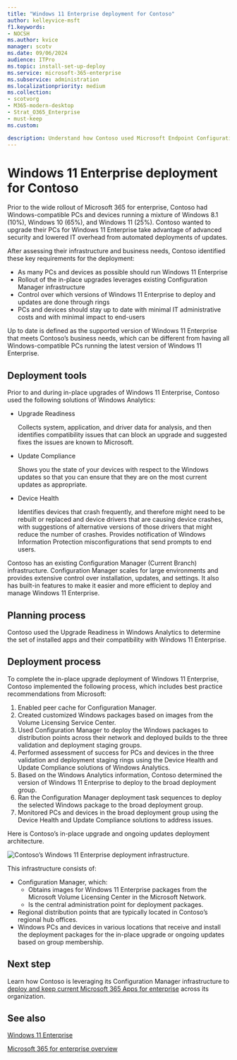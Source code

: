 ```yaml
---
title: "Windows 11 Enterprise deployment for Contoso"
author: kelleyvice-msft
f1.keywords:
- NOCSH
ms.author: kvice
manager: scotv
ms.date: 09/06/2024
audience: ITPro
ms.topic: install-set-up-deploy
ms.service: microsoft-365-enterprise
ms.subservice: administration
ms.localizationpriority: medium
ms.collection: 
- scotvorg
- M365-modern-desktop
- Strat_O365_Enterprise
- must-keep
ms.custom:

description: Understand how Contoso used Microsoft Endpoint Configuration Manager to deploy in-place upgrades for Windows 11 Enterprise.
---
```


# Windows 11 Enterprise deployment for Contoso

Prior to the wide rollout of Microsoft 365 for enterprise, Contoso had Windows-compatible PCs and devices running a mixture of Windows 8.1 (10%), Windows 10 (65%), and Windows 11 (25%). Contoso wanted to upgrade their PCs for Windows 11 Enterprise take advantage of advanced security and lowered IT overhead from automated deployments of updates.

After assessing their infrastructure and business needs, Contoso identified these key requirements for the deployment:

- As many PCs and devices as possible should run Windows 11 Enterprise
- Rollout of the in-place upgrades leverages existing Configuration Manager infrastructure
- Control over which versions of Windows 11 Enterprise to deploy and updates are done through rings
- PCs and devices should stay up to date with minimal IT administrative costs and with minimal impact to end-users

Up to date is defined as the supported version of Windows 11 Enterprise that meets Contoso’s business needs, which can be different from having all Windows-compatible PCs running the latest version of Windows 11 Enterprise.

## Deployment tools

Prior to and during in-place upgrades of Windows 11 Enterprise, Contoso used the following solutions of Windows Analytics:

- Upgrade Readiness  

  Collects system, application, and driver data for analysis, and then identifies compatibility issues that can block an upgrade and suggested fixes the issues are known to Microsoft.

- Update Compliance  

  Shows you the state of your devices with respect to the Windows updates so that you can ensure that they are on the most current updates as appropriate.

- Device Health  

  Identifies devices that crash frequently, and therefore might need to be rebuilt or replaced and device drivers that are causing device crashes, with suggestions of alternative versions of those drivers that might reduce the number of crashes. Provides notification of Windows Information Protection misconfigurations that send prompts to end users.

Contoso has an existing Configuration Manager (Current Branch) infrastructure. Configuration Manager scales for large environments and provides extensive control over installation, updates, and settings. It also has built-in features to make it easier and more efficient to deploy and manage Windows 11 Enterprise.

## Planning process

Contoso used the Upgrade Readiness in Windows Analytics to determine the set of installed apps and their compatibility with Windows 11 Enterprise.

## Deployment process

To complete the in-place upgrade deployment of Windows 11 Enterprise, Contoso implemented the following process, which includes best practice recommendations from Microsoft:

1. Enabled peer cache for Configuration Manager.
2. Created customized Windows packages based on images from the Volume Licensing Service Center.
3. Used Configuration Manager to deploy the Windows packages to distribution points across their network and deployed builds to the three validation and deployment staging groups.
4. Performed assessment of success for PCs and devices in the three validation and deployment staging rings using the Device Health and Update Compliance solutions of Windows Analytics.
5. Based on the Windows Analytics information, Contoso determined the version of Windows 11 Enterprise to deploy to the broad deployment group.
6. Ran the Configuration Manager deployment task sequences to deploy the selected Windows package to the broad deployment group.
7. Monitored PCs and devices in the broad deployment group using the Device Health and Update Compliance solutions to address issues.

Here is Contoso’s in-place upgrade and ongoing updates deployment architecture.

![Contoso’s Windows 11 Enterprise deployment infrastructure.](../media/contoso-win10/contoso-win10-fig1.png)

This infrastructure consists of:

- Configuration Manager, which:
  - Obtains images for Windows 11 Enterprise packages from the Microsoft Volume Licensing Center in the Microsoft Network.
  - Is the central administration point for deployment packages.
- Regional distribution points that are typically located in Contoso’s regional hub offices.
- Windows PCs and devices in various locations that receive and install the deployment packages for the in-place upgrade or ongoing updates based on group membership.

## Next step

Learn how Contoso is leveraging its Configuration Manager infrastructure to [deploy and keep current Microsoft 365 Apps for enterprise](contoso-o365pp.md) across its organization.

## See also

[Windows 11 Enterprise](/windows/deployment/)

[Microsoft 365 for enterprise overview](microsoft-365-overview.md)
